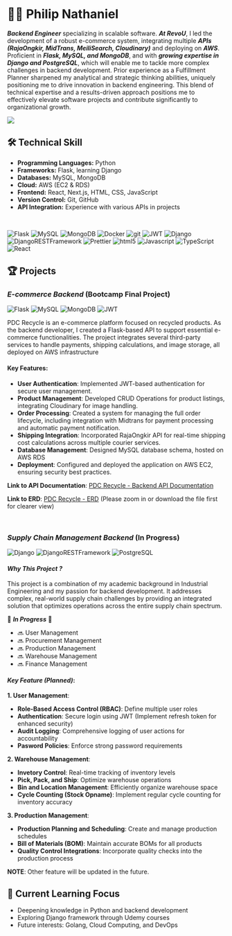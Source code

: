 # 👨‍💻 Philip Nathaniel

**_Backend Engineer_** specializing in scalable software. **_At RevoU_**, I led the development of a robust e-commerce system, integrating multiple **_APIs (RajaOngkir, MidTrans, MeiliSearch, Cloudinary)_** and deploying on **_AWS_**. Proficient in **_Flask, MySQL, and MongoDB_**, and with **_growing expertise in Django and PostgreSQL_**, which will enable me to tackle more complex challenges in backend development. Prior experience as a Fulfillment Planner sharpened my analytical and strategic thinking abilities, uniquely positioning me to drive innovation in backend engineering. This blend of technical expertise and a results-driven approach positions me to effectively elevate software projects and contribute significantly to organizational growth.

<p>
    <a href="https://www.linkedin.com/in/philipnathaniel168/">
        <img src="https://img.shields.io/badge/LinkedIn-0077B5?style=for-the-badge&logo=linkedin&logoColor=white"/>
    </a>
</p>

## 🛠️ Technical Skill

-   **Programming Languages:** Python
-   **Frameworks:** Flask, learning Django
-   **Databases:** MySQL, MongoDB
-   **Cloud:** AWS (EC2 & RDS)
-   **Frontend:** React, Next.js, HTML, CSS, JavaScript
-   **Version Control:** Git, GitHub
-   **API Integration:** Experience with various APIs in projects

<br>

<p>
    <img alt="Flask" src="https://img.shields.io/badge/flask-%23000.svg?style=for-the-badge&logo=flask&logoColor=white"/>
    <img alt="MySQL" src="https://img.shields.io/badge/mysql-4479A1.svg?style=for-the-badge&logo=mysql&logoColor=white"/>
    <img alt="MongoDB" src="https://img.shields.io/badge/-MongoDB-13aa52?style=for-the-badge&logo=mongodb&logoColor=white" />
    <img alt="Docker" src="https://img.shields.io/badge/-Docker-46a2f1?style=for-the-badge&logo=docker&logoColor=white" />
    <img alt="git" src="https://img.shields.io/badge/-Git-F05032?style=for-the-badge&logo=git&logoColor=white" />
    <img alt="JWT" src="https://img.shields.io/badge/JWT-black?style=for-the-badge&logo=JSON%20web%20tokens"/>
    <img alt="Django" src="https://img.shields.io/badge/django-%23092E20.svg?style=for-the-badge&logo=django&logoColor=white">
    <img alt="DjangoRESTFramework" src="https://img.shields.io/badge/DJANGO-REST-ff1709?style=for-the-badge&logo=django&logoColor=white&color=ff1709&labelColor=gray">
    <img alt="Prettier" src="https://img.shields.io/badge/-Prettier-F7B93E?style=for-the-badge&logo=prettier&logoColor=white" />
    <img alt="html5" src="https://img.shields.io/badge/-HTML5-E34F26?style=for-the-badge&logo=html5&logoColor=white" />
    <img alt="Javascript" src="https://img.shields.io/badge/-javascript-f7df1c?style=for-the-badge&logo=javascript&logoColor=black" />
    <img alt="TypeScript" src="https://img.shields.io/badge/-TypeScript-007ACC?style=for-the-badge&logo=typescript&logoColor=white" />
    <img alt="React" src="https://img.shields.io/badge/-React-45b8d8?style=for-the-badge&logo=react&logoColor=white" />
</p>

## 🏆 Projects

### **_E-commerce Backend_** (Bootcamp Final Project)

<p>
    <img alt="Flask" src="https://img.shields.io/badge/flask-%23000.svg?style=flat-square&logo=flask&logoColor=white"/>
    <img alt="MySQL" src="https://img.shields.io/badge/mysql-4479A1.svg?style=flat-square&logo=mysql&logoColor=white"/>
    <img alt="MongoDB" src="https://img.shields.io/badge/-MongoDB-13aa52?style=flat-square&logo=mongodb&logoColor=white" />
    <img alt="JWT" src="https://img.shields.io/badge/JWT-black?style=flat-square&logo=JSON%20web%20tokens"/>
</p>

PDC Recycle is an e-commerce platform focused on recycled products. As the backend developer, I created a Flask-based API to support essential e-commerce functionalities. The project integrates several third-party services to handle payments, shipping calculations, and image storage, all deployed on AWS infrastructure

#### Key Features:

-   **User Authentication**: Implemented JWT-based authentication for secure user management.
-   **Product Management**: Developed CRUD Operations for product listings, integrating Cloudinary for image handling.
-   **Order Processing**: Created a system for managing the full order lifecycle, including integration with Midtrans for payment processing and automatic payment notification.
-   **Shipping Integration**: Incorporated RajaOngkir API for real-time shipping cost calculations across multiple courier services.
-   **Database Management**: Designed MySQL database schema, hosted on AWS RDS
-   **Deployment**: Configured and deployed the application on AWS EC2, ensuring security best practices.

**Link to API Documentation**: [PDC Recycle - Backend API Documentation](ec2-3-1-84-20.ap-southeast-1.compute.amazonaws.com/apidocs)

**Link to ERD**: [PDC Recycle - ERD](shorturl.at/qprpS) (Please zoom in or download the file first for clearer view)

<br>

### **_Supply Chain Management Backend_** (In Progress)

<p>
    <img alt="Django" src="https://img.shields.io/badge/django-%23092E20.svg?style=flat-square&logo=django&logoColor=white">
    <img alt="DjangoRESTFramework" src="https://img.shields.io/badge/DJANGO-REST-ff1709?style=flat-square&logo=django&logoColor=white&color=ff1709&labelColor=gray">
    <img alt="PostgreSQL" src="https://img.shields.io/badge/PostgreSQL-316192?style=flat-square&logo=postgresql&logoColor=white">
</p>

#### **_Why This Project ?_**

This project is a combination of my academic background in Industrial Engineering and my passion for backend development. It addresses complex, real-world supply chain challenges by providing an integrated solution that optimizes operations across the entire supply chain spectrum.

🚧 **_In Progress_** 🚧

-   🔜 User Management
-   🔜 Procurement Management
-   🔜 Production Management
-   🔜 Warehouse Management
-   🔜 Finance Management

#### **_Key Feature (Planned)_**:

**1. User Management**:

-   **Role-Based Access Control (RBAC)**: Define multiple user roles
-   **Authentication**: Secure login using JWT (Implement refresh token for enhanced security)
-   **Audit Logging**: Comprehensive logging of user actions for accountability
-   **Pasword Policies**: Enforce strong password requirements

**2. Warehouse Management**:

-   **Invetory Control**: Real-time tracking of inventory levels
-   **Pick, Pack, and Ship**: Optimize warehouse operations
-   **Bin and Location Management**: Efficiently organize warehouse space
-   **Cycle Counting (Stock Opname)**: Implement regular cycle counting for inventory accuracy

**3. Production Management**:

-   **Production Planning and Scheduling**: Create and manage production schedules
-   **Bill of Materials (BOM)**: Maintain accurate BOMs for all products
-   **Quality Control Integrations**: Incorporate quality checks into the production process

**NOTE**: Other feature will be updated in the future.

## 🌱 Current Learning Focus

-   Deepening knowledge in Python and backend development
-   Exploring Django framework through Udemy courses
-   Future interests: Golang, Cloud Computing, and DevOps
